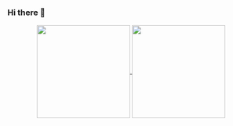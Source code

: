 ### Hi there 👋

<!--
**mariisneves/mariisneves** is a ✨ _special_ ✨ repository because its `README.md` (this file) appears on your GitHub profile.

Here are some ideas to get you started:

- 🔭 I’m currently working on ...
- 🌱 I’m currently learning ...
- 👯 I’m looking to collaborate on ...
- 🤔 I’m looking for help with ...
- 💬 Ask me about ...
- 📫 How to reach me: ...
- 😄 Pronouns: ...
- ⚡ Fun fact: ...
-->

<p align="center">
  <a href="https://github.com/anuraghazra/github-readme-stats">
    <img
      align="center"
      height="190"
      src="https://github-readme-stats.vercel.app/api/top-langs/?username=mariisneves&layout=compact&langs_count=7&theme=dracula"
    />
  </a>
  <a href="https://github.com/anuraghazra/github-readme-stats">
    <img
      align="center"
      height="190"
      src="https://github-readme-stats.vercel.app/api?username=mariisneves&show_icons=true&theme=dracula&include_all_commits=true&count_private=true"
    />
  </a>
